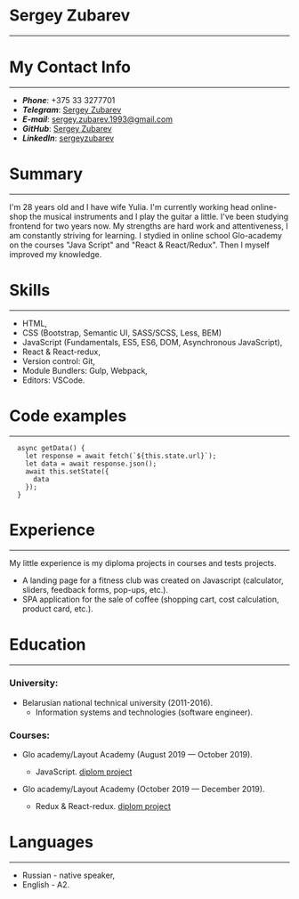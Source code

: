# Sergey Zubarev
---
# My Contact Info
---
* _**Phone**_: +375 33 3277701
* _**Telegram**_: [Sergey Zubarev](https://t.me/barclays13)
* _**E-mail**_: <sergey.zubarev.1993@gmail.com>
* _**GitHub**_: [Sergey Zubarev](https://t.me/barclays13)
* _**LinkedIn**_: [sergeyzubarev](https://www.linkedin.com/in/sergeyzubarev)
# Summary
---
I'm 28 years old and I have wife Yulia. I'm currently working head online-shop the musical instruments and  I play the guitar a little. I've been studying frontend for two years now. My strengths are hard work and attentiveness, I am constantly striving for learning. I stydied in online school Glo-academy on the courses "Java Script" and "React & React/Redux". Then I myself improved my knowledge.
 # Skills
 ---
 * HTML,
 * CSS (Bootstrap, Semantic UI, SASS/SCSS, Less, BEM)
 * JavaScript (Fundamentals, ES5, ES6, DOM, Asynchronous JavaScript),
 * React & React-redux, 
 * Version control: Git,
 * Module Bundlers: Gulp, Webpack,
 * Editors: VSCode.
# Code examples
---
```
  async getData() {
    let response = await fetch(`${this.state.url}`);
    let data = await response.json();
    await this.setState({
      data
    });
  }
```
# Experience
---
My little experience is my diploma projects in courses and tests projects.
* A landing page for a fitness club was created on Javascript (calculator, sliders, feedback forms, pop-ups, etc.).
* SPA application for the sale of coffee (shopping cart, cost calculation, product card, etc.).
# Education
---
### University:
* Belarusian national technical university (2011-2016).
    * Information systems and technologies (software engineer).
### Courses:
* Glo academy/Layout Academy (August 2019 — October 2019).
    * JavaScript. [diplom project](https://github.com/barclays13/diplom_project)
    
* Glo academy/Layout Academy (October 2019 — December 2019).
    * Redux & React-redux. [diplom project](https://github.com/barclays13/diplom_project_react)

# Languages
---
* Russian - native speaker,
* English - A2.

